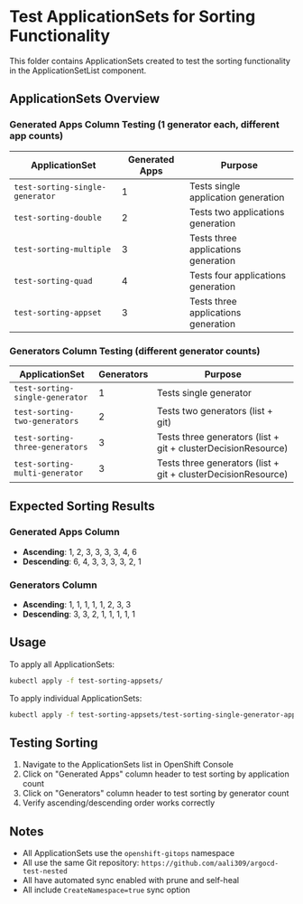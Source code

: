 # Test ApplicationSets for Sorting Functionality

This folder contains ApplicationSets created to test the sorting functionality in the ApplicationSetList component.

## ApplicationSets Overview

### Generated Apps Column Testing (1 generator each, different app counts)

| ApplicationSet | Generated Apps | Purpose |
|----------------|----------------|---------|
| `test-sorting-single-generator` | 1 | Tests single application generation |
| `test-sorting-double` | 2 | Tests two applications generation |
| `test-sorting-multiple` | 3 | Tests three applications generation |
| `test-sorting-quad` | 4 | Tests four applications generation |
| `test-sorting-appset` | 3 | Tests three applications generation |

### Generators Column Testing (different generator counts)

| ApplicationSet | Generators | Purpose |
|----------------|------------|---------|
| `test-sorting-single-generator` | 1 | Tests single generator |
| `test-sorting-two-generators` | 2 | Tests two generators (list + git) |
| `test-sorting-three-generators` | 3 | Tests three generators (list + git + clusterDecisionResource) |
| `test-sorting-multi-generator` | 3 | Tests three generators (list + git + clusterDecisionResource) |

## Expected Sorting Results

### Generated Apps Column
- **Ascending**: 1, 2, 3, 3, 3, 3, 4, 6
- **Descending**: 6, 4, 3, 3, 3, 3, 2, 1

### Generators Column
- **Ascending**: 1, 1, 1, 1, 1, 2, 3, 3
- **Descending**: 3, 3, 2, 1, 1, 1, 1, 1

## Usage

To apply all ApplicationSets:
```bash
kubectl apply -f test-sorting-appsets/
```

To apply individual ApplicationSets:
```bash
kubectl apply -f test-sorting-appsets/test-sorting-single-generator-appset.yaml
```

## Testing Sorting

1. Navigate to the ApplicationSets list in OpenShift Console
2. Click on "Generated Apps" column header to test sorting by application count
3. Click on "Generators" column header to test sorting by generator count
4. Verify ascending/descending order works correctly

## Notes

- All ApplicationSets use the `openshift-gitops` namespace
- All use the same Git repository: `https://github.com/aali309/argocd-test-nested`
- All have automated sync enabled with prune and self-heal
- All include `CreateNamespace=true` sync option
